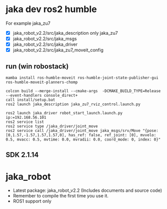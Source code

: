 # jaka dev ros2 humble
For example jaka_zu7
- [x] jaka_robot_v2.2/src/jaka_description only jaka_zu7
- [x] jaka_robot_v2.2/src/jaka_msgs
- [x] jaka_robot_v2.2/src/jaka_driver
- [x] jaka_robot_v2.2/src/jaka_zu7_moveit_config
## run (win robostack)
```
mamba install ros-humble-moveit ros-humble-joint-state-publisher-gui ros-humble-moveit-planners-chomp

colcon build --merge-install --cmake-args  -DCMAKE_BUILD_TYPE=Release  --event-handlers console_direct+
call install/setup.bat
ros2 launch jaka_description jaka_zu7_rviz_control.launch.py
```

```
ros2 launch jaka_driver robot_start_launch.launch.py ip:=192.168.56.101
ros2 service list
ros2 service type /jaka_driver/joint_move
ros2 service call /jaka_driver/joint_move jaka_msgs/srv/Move "{pose: [0,1.57,-1.57,1.57,1.57,0], has_ref: false, ref_joint: [0], mvvelo: 0.5, mvacc: 0.5, mvtime: 0.0, mvradii: 0.0, coord_mode: 0, index: 0}"
```
## SDK 2.1.14


# jaka_robot
* Latest package: jaka_robot_v2.2 (Includes documents and source code)  
* Remember to compile the first time you use it.
* ROS1 support only
